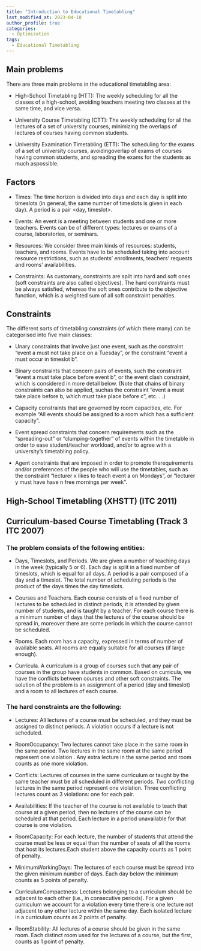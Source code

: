 ```yaml
---
title: "Introduction to Educational Timetabling"
last_modified_at: 2023-04-18
author_profile: true
categories:
  - Optimization
tags:
  - Educational Timetabling
---
```

## Main problems
There are three main problems in the educational timetabling area:

- High-School Timetabling (HTT): The weekly scheduling for all the classes of 
a high-school, avoiding teachers meeting two classes at the same time, and 
vice versa.

- University Course Timetabling (CTT): The weekly scheduling for all the 
lectures of a set of university courses, minimizing the overlaps of lectures of 
courses having common students.

- University Examination Timetabling (ETT): The scheduling for the exams of a 
set of university courses, avoidingoverlap of exams of courses having common 
students, and spreading the exams for the students as much aspossible.

## Factors
- Times: The time horizon is divided into days and each day is split into 
timeslots (in general, the same number of timeslots is given in each day). 
A period is a pair <day, timeslot>.

- Events: An event is a meeting between students and one or more teachers. 
Events can be of different types: lectures or exams of a course, laboratories, 
or seminars.

- Resources: We consider three main kinds of resources: students, teachers, 
and rooms. Events have to be scheduled taking into account resource restrictions, 
such as students’ enrollments, teachers’ requests and rooms’ availabilities.

- Constraints: As customary, constraints are split into hard and soft ones 
(soft constraints are also called objectives). The hard constraints must be 
always satisfied, whereas the soft ones contribute to the objective function,
which is a weighted sum of all soft constraint penalties.

## Constraints
The different sorts of timetabling constraints (of which there many) can be 
categorised into five main classes:

- Unary constraints that involve just one event, such as the constraint “event a
must not take place on a Tuesday”, or the constraint “event a must occur in 
timeslot b”.

- Binary constraints that concern pairs of events, such the constraint “event a
must take place before event b”, or the event clash constraint, which is 
considered in more detail below. (Note that chains of binary constraints can 
also be applied, suchas the constraint “event a must take place before b, which
must take place before c”, etc. . .)

- Capacity constraints that are governed by room capacities, etc. For example “All
events should be assigned to a room which has a sufficient capacity”.

- Event spread constraints that concern requirements such as the “spreading-out” 
or “clumping-together” of events within the timetable in order to ease 
student/teacher workload, and/or to agree with a university’s timetabling policy.

- Agent constraints that are imposed in order to promote therequirements and/or
preferences of the people who will use the timetables, such as the constraint 
“lecturer x likes to teach event a on Mondays”, or “lecturer y must have have n 
free mornings per week”.

## High-School Timetabling (XHSTT) (ITC 2011)

## Curriculum-based Course Timetabling (Track 3 ITC 2007)

### The problem consists of the following entities: 
- Days, Timeslots, and Periods.  We are given a number of 
teaching days in the week (typically 5 or 6). Each day is
split in a fixed number of timeslots, which is equal for all
days. A period is a pair composed of a day and a timeslot.
The total number of scheduling periods is the product of
the days times the day timeslots.

- Courses and Teachers. Each course consists of a fixed
number of lectures to be scheduled in distinct periods, it
is attended by given number of students, and is taught by
a teacher. For each course there is a minimum number
of days that the lectures of the course should be spread
in, moreover there are some periods in which the course
cannot be scheduled.

- Rooms. Each room has a capacity, expressed in terms of
number of available seats. All rooms are equally suitable
for all courses (if large enough).

- Curricula. A curriculum is a group of courses such that
any pair of courses in the group have students in common.
Based on curricula, we have the conflicts between courses
and other soft constraints.
The solution of the problem is an assignment of a period
(day and timeslot) and a room to all lectures of each course.

### The hard constraints are the following:
- Lectures: All lectures of a course must be scheduled, and
they must be assigned to distinct periods. A violation occurs 
if a lecture is not scheduled.

- RoomOccupancy: Two lectures cannot take place in the
same room in the same period. Two lectures in the same
room at the same period represent one violation . Any
extra lecture in the same period and room counts as one
more violation.

- Conflicts: Lectures of courses in the same curriculum or
taught by the same teacher must be all scheduled in different 
periods. Two conflicting lectures in the same period
represent one violation. Three conflicting lectures count
as 3 violations: one for each pair.

- Availabilities: If the teacher of the course is not available
to teach that course at a given period, then no lectures of
the course can be scheduled at that period. Each lecture
in a period unavailable for that course is one violation.

- RoomCapacity: For each lecture, the number of students
that attend the course must be less or equal than the number 
of seats of all the rooms that host its lectures.Each
student above the capacity counts as 1 point of penalty.

- MinimumWorkingDays: The lectures of each course must
be spread into the given minimum number of days. Each
day below the minimum counts as 5 points of penalty.

- CurriculumCompactness: Lectures belonging to a curriculum 
should be adjacent to each other (i.e., in consecutive periods). 
For a given curriculum we account for a violation every time there 
is one lecture not adjacent to any other lecture within the same day. 
Each isolated lecture in a curriculum counts as 2 points of penalty.

- RoomStability: All lectures of a course should be given in
the same room. Each distinct room used for the lectures
of a course, but the first, counts as 1 point of penalty.


